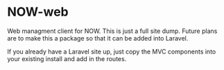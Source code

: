 NOW-web
=======

Web managment client for NOW. This is just a full site dump. Future plans are to make this a package so that it can be added into Laravel.

If you already have a Laravel site up, just copy the MVC components into your existing install and add in the routes.
